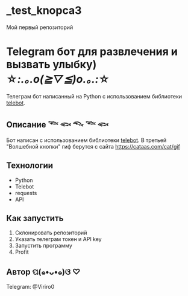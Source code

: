 # _test_knopca3
Мой первый репозиторий
# Telegram бот для развлечения и вызвать улыбку) ☆*:.｡.o(≧▽≦)o.｡.:*☆
Телеграм бот написанный на Python с использованием
библиотеки [telebot](https://github.com/python-telegram-bot/python-telegram-bot).

## Описание 𓆝 𓆟 𓆞 𓆝 𓆟

Бот написан с использованием библиотеки [telebot](https://github.com/python-telegram-bot/python-telegram-bot). 
В третьей "Волшебной кнопки" гиф берутся с сайта https://cataas.com/cat/gif


## Технологии

* Python
* Telebot
* requests
* API

## Как запустить 

1. Склонировать репозиторий
2. Указать телеграм токен и API key
3. Запустить программу
4. Profit

## Автор ପ(๑•ᴗ•๑)ଓ ♡

Telegram: @Viriro0

